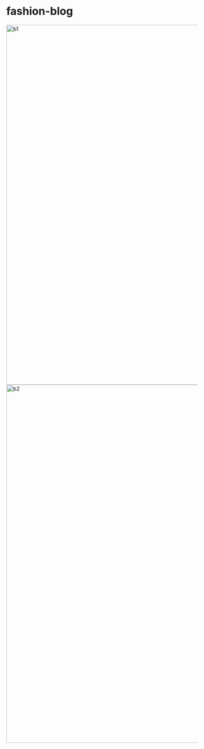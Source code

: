 # fashion-blog
<img width="944" alt="b1" src="https://github.com/Yashtyagi1712/fashion-blog/assets/92299030/0d9910e4-a736-48d2-9c74-461ed2613517">
<img width="939" alt="b2" src="https://github.com/Yashtyagi1712/fashion-blog/assets/92299030/064e91a5-86ee-4e21-85ff-04ff4b33689e">
